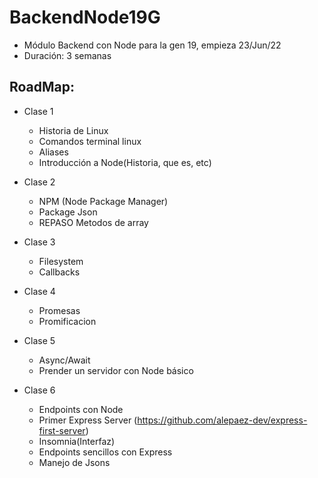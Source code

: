 # BackendNode19G
- Módulo Backend con Node para la gen 19, empieza 23/Jun/22
- Duración: 3 semanas


## RoadMap:
* Clase 1 
  - Historia de Linux
  - Comandos terminal linux
  - Aliases
  - Introducción a Node(Historia, que es, etc)
  
* Clase 2
  - NPM (Node Package Manager)
  - Package Json
  - REPASO Metodos de array

* Clase 3
  - Filesystem
  - Callbacks

* Clase 4
  - Promesas
  - Promificacion
  
* Clase 5
  - Async/Await
  - Prender un servidor con Node básico
  
* Clase 6
  - Endpoints con Node
  - Primer Express Server (https://github.com/alepaez-dev/express-first-server)
  - Insomnia(Interfaz)
  - Endpoints sencillos con Express
  - Manejo de Jsons
